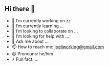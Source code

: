 ## Hi there 👋

- 🔭 I’m currently working on zz 
- 🌱 I’m currently learning ...
- 👯 I’m looking to collaborate on ...
- 🤔 I’m looking for help with ...
- 💬 Ask me about ...
- 📫 How to reach me: joeljworking@gmail.com
- 😄 Pronouns: he/him
- ⚡ Fun fact: ...

